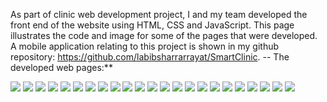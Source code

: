As part of clinic web development project, I and my team developed the front end of the website using HTML, CSS and JavaScript. This page illustrates the code and image for some of the pages that were developed. A mobile application relating to this project is shown in my github repository: https://github.com/labibsharrarrayat/SmartClinic. --
The developed web pages:**

![](web_screenshots/p1.JPG)
![](web_screenshots/p2.JPG)
![](web_screenshots/p3.JPG)
![](web_screenshots/p4.JPG)
![](web_screenshots/p5.JPG)
![](web_screenshots/p6.JPG)
![](web_screenshots/p7.JPG)
![](web_screenshots/p8.JPG)
![](web_screenshots/p9.JPG)
![](web_screenshots/p10.JPG)
![](web_screenshots/p11.JPG)
![](web_screenshots/p12.JPG)
![](web_screenshots/p13.JPG)
![](web_screenshots/p14.JPG)
![](web_screenshots/p15.JPG)
![](web_screenshots/p16.JPG)
![](web_screenshots/p17.JPG)
![](web_screenshots/p18.JPG)
![](web_screenshots/p19.JPG)
![](web_screenshots/p20.JPG)
![](web_screenshots/p21.JPG)
![](web_screenshots/p22.JPG)
![](web_screenshots/p23.JPG)
